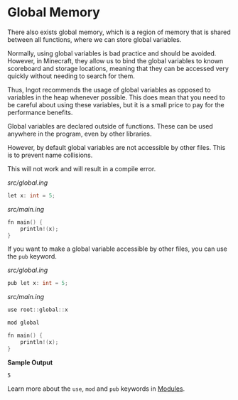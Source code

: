 # Global Memory

There also exists global memory, which is a region of memory that is shared between all functions, where we can store global variables.

Normally, using global variables is bad practice and should be avoided. However, in Minecraft, they allow us to bind the global variables to known scoreboard and storage locations, meaning that they can be accessed very quickly without needing to search for them.

Thus, Ingot recommends the usage of global variables as opposed to variables in the heap whenever possible. This does mean that you need to be careful about using these variables, but it is a small price to pay for the performance benefits.

Global variables are declared outside of functions. These can be used anywhere in the program, even by other libraries.

However, by default global variables are not accessible by other files. This is to prevent name collisions. 

This will not work and will result in a compile error.

_src/global.ing_
```C
let x: int = 5;
```

_src/main.ing_
```C
fn main() {
    println!(x);
}
```

If you want to make a global variable accessible by other files, you can use the `pub` keyword.

_src/global.ing_
```C
pub let x: int = 5;
```

_src/main.ing_
```C
use root::global::x

mod global

fn main() {
    println!(x);
}
```

**Sample Output**
```
5
```

Learn more about the `use`, `mod` and `pub` keywords in [Modules](Modules.md).